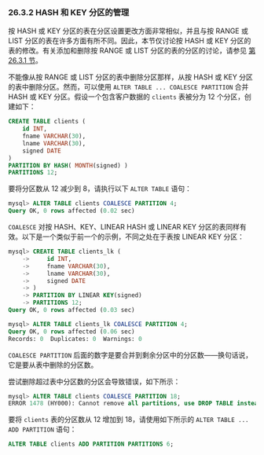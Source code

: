 ### 26.3.2 HASH 和 KEY 分区的管理

按 HASH 或 KEY 分区的表在分区设置更改方面非常相似，并且与按 RANGE 或 LIST 分区的表在许多方面有所不同。因此，本节仅讨论按 HASH 或 KEY 分区的表的修改。有关添加和删除按 RANGE 或 LIST 分区的表的分区的讨论，请参见 [第 26.3.1 节](#2631-range-和-list-分区的管理)。

不能像从按 RANGE 或 LIST 分区的表中删除分区那样，从按 HASH 或 KEY 分区的表中删除分区。然而，可以使用 `ALTER TABLE ... COALESCE PARTITION` 合并 HASH 或 KEY 分区。假设一个包含客户数据的 `clients` 表被分为 12 个分区，创建如下：

```sql
CREATE TABLE clients (
    id INT,
    fname VARCHAR(30),
    lname VARCHAR(30),
    signed DATE
)
PARTITION BY HASH( MONTH(signed) )
PARTITIONS 12;
```

要将分区数从 12 减少到 8，请执行以下 `ALTER TABLE` 语句：

```sql
mysql> ALTER TABLE clients COALESCE PARTITION 4;
Query OK, 0 rows affected (0.02 sec)
```

`COALESCE` 对按 HASH、KEY、LINEAR HASH 或 LINEAR KEY 分区的表同样有效。以下是一个类似于前一个的示例，不同之处在于表按 LINEAR KEY 分区：

```sql
mysql> CREATE TABLE clients_lk (
    ->     id INT,
    ->     fname VARCHAR(30),
    ->     lname VARCHAR(30),
    ->     signed DATE
    -> )
    -> PARTITION BY LINEAR KEY(signed)
    -> PARTITIONS 12;
Query OK, 0 rows affected (0.03 sec)

mysql> ALTER TABLE clients_lk COALESCE PARTITION 4;
Query OK, 0 rows affected (0.06 sec)
Records: 0  Duplicates: 0  Warnings: 0
```

`COALESCE PARTITION` 后面的数字是要合并到剩余分区中的分区数——换句话说，它是要从表中删除的分区数。

尝试删除超过表中分区数的分区会导致错误，如下所示：

```sql
mysql> ALTER TABLE clients COALESCE PARTITION 18;
ERROR 1478 (HY000): Cannot remove all partitions, use DROP TABLE instead
```

要将 `clients` 表的分区数从 12 增加到 18，请使用如下所示的 `ALTER TABLE ... ADD PARTITION` 语句：

```sql
ALTER TABLE clients ADD PARTITION PARTITIONS 6;
```